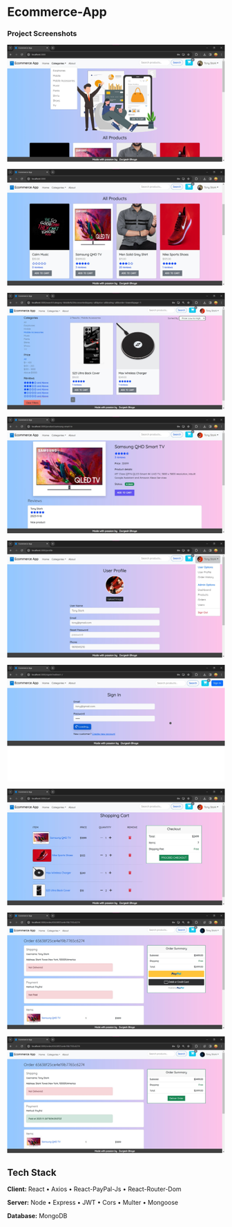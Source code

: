 # Ecommerce-App

### Project Screenshots


![Home Page](https://github.com/DurgeshBhoye/Ecommerce-App/blob/main/img/HomeScreen.jpg?raw=true "Home Page")

![All Products Page](https://github.com/DurgeshBhoye/Ecommerce-App/blob/main/img/AllProducts.jpg?raw=true "All Products Page")

![Filter Product Screen](https://github.com/DurgeshBhoye/Ecommerce-App/blob/main/img/FilterPage.jpg?raw=true)

![Product Screen](https://github.com/DurgeshBhoye/Ecommerce-App/blob/main/img/ProductScreen.jpg?raw=true)

![Profile Page](https://github.com/DurgeshBhoye/Ecommerce-App/blob/main/img/ProfilePage.jpg?raw=true)

![SignIn Page](https://github.com/DurgeshBhoye/Ecommerce-App/blob/main/img/SignIn.jpg?raw=true)

![Cart Page](https://github.com/DurgeshBhoye/Ecommerce-App/blob/main/img/CartPage.jpg?raw=true)

![Payment Screen](https://github.com/DurgeshBhoye/Ecommerce-App/blob/main/img/PaymentScreen.jpg?raw=true)

![Paid Order Screen](https://github.com/DurgeshBhoye/Ecommerce-App/blob/main/img/PaidOrder.jpg?raw=true "Home Page")


## Tech Stack

**Client:** 
React • Axios • React-PayPal-Js • React-Router-Dom

**Server:** 
Node • Express • JWT • Cors • Multer • Mongoose 

**Database:** 
MongoDB
